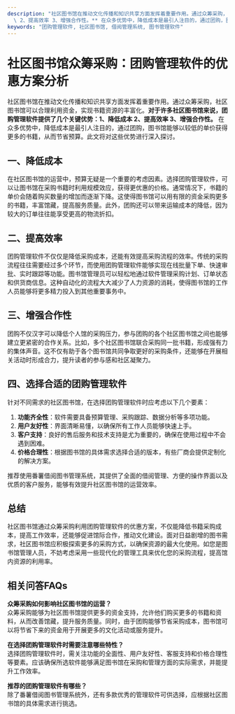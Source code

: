 ```yaml
---
description: "社区图书馆在推动文化传播和知识共享方面发挥着重要作用。通过众筹采购，社区图书馆可以合理利用资金，实现书籍资源的丰富化。**对于许多社区图书馆来说，团购管理软件提供了几个关键优势：1、降低成本\
  \ 2、提高效率 3、增强合作性。** 在众多优势中，降低成本是最引人注目的，通过团购，图书馆能够以较低的单价获得更多的书籍，从而节省预算。此文将对这些优势进行深入探讨。"
keywords: "团购管理软件, 社区图书馆, 借阅管理系统, 图书管理软件"
---
```

# 社区图书馆众筹采购：团购管理软件的优惠方案分析

社区图书馆在推动文化传播和知识共享方面发挥着重要作用。通过众筹采购，社区图书馆可以合理利用资金，实现书籍资源的丰富化。**对于许多社区图书馆来说，团购管理软件提供了几个关键优势：1、降低成本 2、提高效率 3、增强合作性。** 在众多优势中，降低成本是最引人注目的，通过团购，图书馆能够以较低的单价获得更多的书籍，从而节省预算。此文将对这些优势进行深入探讨。

## 一、降低成本

在社区图书馆的运营中，预算无疑是一个重要的考虑因素。选择团购管理软件，可以让图书馆在采购书籍时利用规模效应，获得更优惠的价格。通常情况下，书籍的单价会随着购买数量的增加而逐渐下降。这使得图书馆可以用有限的资金采购更多的书籍，丰富馆藏，提高服务质量。此外，团购还可以带来运输成本的降低，因为较大的订单往往能享受更高的物流折扣。

## 二、提高效率

团购管理软件不仅仅是降低采购成本，还能有效提高采购流程的效率。传统的采购流程往往需要经过多个环节，而使用团购管理软件能够实现在线批量下单、快速审批、实时跟踪等功能。图书馆管理员可以轻松地通过软件管理采购计划、订单状态和供货商信息。这种自动化的流程大大减少了人力资源的消耗，使得图书馆的工作人员能够将更多精力投入到其他重要事务中。

## 三、增强合作性

团购不仅汉字可以降低个人馆的采购压力，参与团购的各个社区图书馆之间也能够建立更紧密的合作关系。比如，多个社区图书馆联合采购同一批书籍，形成强有力的集体声音。这不仅有助于各个图书馆共同争取更好的采购条件，还能够在开展相关活动时形成合力，提升读者的参与感和社区凝聚力。

## 四、选择合适的团购管理软件

针对不同需求的社区图书馆，在选择团购管理软件时应考虑以下几个要素：

1. **功能齐全性**：软件需要具备预算管理、采购跟踪、数据分析等多项功能。
2. **用户友好性**：界面清晰易懂，以确保所有工作人员能够快速上手。
3. **客户支持**：良好的售后服务和技术支持是尤为重要的，确保在使用过程中不会遇到困难。
4. **价格合理性**：根据图书馆的具体需求选择合适的版本，有些厂商会提供定制化的解决方案。

推荐使用番薯借阅图书管理系统，其提供了全面的借阅管理、方便的操作界面以及优质的客户服务，能够有效提升社区图书馆的运营效率。

## 总结

社区图书馆通过众筹采购利用团购管理软件的优惠方案，不仅能降低书籍采购成本，提高工作效率，还能够促进馆际合作，推动文化建设。面对日益剧增的图书需求，社区图书馆应积极探索更多的采购方式，以确保资源的最大化使用。如您是图书馆管理人员，不妨考虑采用一些现代化的管理工具来优化您的采购流程，提高馆内资源的利用率。

## 相关问答FAQs

**众筹采购如何影响社区图书馆的运营？**  
众筹采购能够为社区图书馆提供更多的资金支持，允许他们购买更多的书籍和资料，从而改善馆藏，提升服务质量。同时，由于团购能够节省采购成本，图书馆可以将节省下来的资金用于开展更多的文化活动或服务提升。

**在选择团购管理软件时需要注意哪些特性？**  
选择团购管理软件时，需关注功能的全面性、用户友好性、客服支持和价格合理性等要素。应该确保所选软件能够满足图书馆在采购和管理方面的实际需求，并能提升工作效率。

**推荐的团购管理软件有哪些？**  
除了番薯借阅图书管理系统外，还有多款优秀的管理软件可供选择，应根据社区图书馆的具体需求进行挑选。
